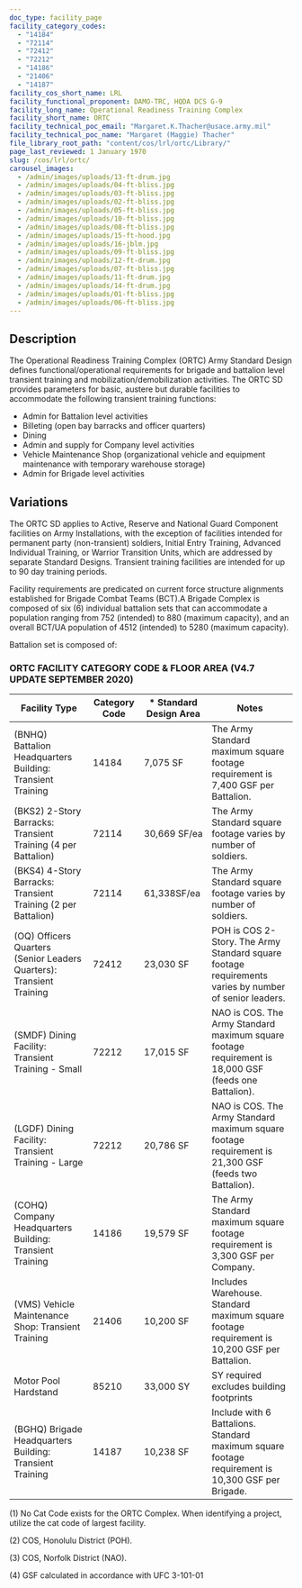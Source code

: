 ```yaml
---
doc_type: facility_page
facility_category_codes:
  - "14184"
  - "72114"
  - "72412"
  - "72212"
  - "14186"
  - "21406"
  - "14187"
facility_cos_short_name: LRL
facility_functional_proponent: DAMO-TRC, HQDA DCS G-9
facility_long_name: Operational Readiness Training Complex
facility_short_name: ORTC
facility_technical_poc_email: "Margaret.K.Thacher@usace.army.mil"
facility_technical_poc_name: "Margaret (Maggie) Thacher"
file_library_root_path: "content/cos/lrl/ortc/Library/"
page_last_reviewed: 1 January 1970
slug: /cos/lrl/ortc/
carousel_images:
  - /admin/images/uploads/13-ft-drum.jpg
  - /admin/images/uploads/04-ft-bliss.jpg
  - /admin/images/uploads/03-ft-bliss.jpg
  - /admin/images/uploads/02-ft-bliss.jpg
  - /admin/images/uploads/05-ft-bliss.jpg
  - /admin/images/uploads/10-ft-bliss.jpg
  - /admin/images/uploads/08-ft-bliss.jpg
  - /admin/images/uploads/15-ft-hood.jpg
  - /admin/images/uploads/16-jblm.jpg
  - /admin/images/uploads/09-ft-bliss.jpg
  - /admin/images/uploads/12-ft-drum.jpg
  - /admin/images/uploads/07-ft-bliss.jpg
  - /admin/images/uploads/11-ft-drum.jpg
  - /admin/images/uploads/14-ft-drum.jpg
  - /admin/images/uploads/01-ft-bliss.jpg
  - /admin/images/uploads/06-ft-bliss.jpg
---
```


## Description

The Operational Readiness Training Complex (ORTC) Army Standard Design defines functional/operational requirements for brigade and battalion level transient training and mobilization/demobilization activities. The ORTC SD provides parameters for basic, austere but durable facilities to accommodate the following transient training functions:

- Admin for Battalion level activities
- Billeting (open bay barracks and officer quarters)
- Dining
- Admin and supply for Company level activities
- Vehicle Maintenance Shop (organizational vehicle and equipment maintenance with temporary warehouse storage)
- Admin for Brigade level activities

## Variations

The ORTC SD applies to Active, Reserve and National Guard Component facilities on Army Installations, with the exception of facilities intended for permanent party (non-transient) soldiers, Initial Entry Training, Advanced Individual Training, or Warrior Transition Units, which are addressed by separate Standard Designs. Transient training facilities are intended for up to 90 day training periods.

Facility requirements are predicated on current force structure alignments established for Brigade Combat Teams (BCT).A Brigade Complex is composed of six (6) individual battalion sets that can accommodate a population ranging from 752 (intended) to 880 (maximum capacity), and an overall BCT/UA population of 4512 (intended) to 5280 (maximum capacity).

Battalion set is composed of:

### ORTC FACILITY CATEGORY CODE & FLOOR AREA (V4.7 UPDATE SEPTEMBER 2020)

| Facility Type                                                        | Category Code | \* Standard Design Area | Notes                                                                                                 |
| -------------------------------------------------------------------- | ------------- | ----------------------- | ----------------------------------------------------------------------------------------------------- |
| (BNHQ) Battalion Headquarters Building: Transient Training           | 14184         | 7,075 SF                | The Army Standard maximum square footage requirement is 7,400 GSF per Battalion.                      |
| (BKS2) 2-Story Barracks: Transient Training (4 per Battalion)        | 72114         | 30,669 SF/ea            | The Army Standard square footage varies by number of soldiers.                                        |
| (BKS4) 4-Story Barracks: Transient Training (2 per Battalion)        | 72114         | 61,338SF/ea             | The Army Standard square footage varies by number of soldiers.                                        |
| (OQ) Officers Quarters (Senior Leaders Quarters): Transient Training | 72412         | 23,030 SF               | POH is COS 2-Story. The Army Standard square footage requirements varies by number of senior leaders. |
| (SMDF) Dining Facility: Transient Training - Small                   | 72212         | 17,015 SF               | NAO is COS. The Army Standard maximum square footage requirement is 18,000 GSF (feeds one Battalion). |
| (LGDF) Dining Facility: Transient Training - Large                   | 72212         | 20,786 SF               | NAO is COS. The Army Standard maximum square footage requirement is 21,300 GSF (feeds two Battalion). |
| (COHQ) Company Headquarters Building: Transient Training             | 14186         | 19,579 SF               | The Army Standard maximum square footage requirement is 3,300 GSF per Company.                        |
| (VMS) Vehicle Maintenance Shop: Transient Training                   | 21406         | 10,200 SF               | Includes Warehouse. Standard maximum square footage requirement is 10,200 GSF per Battalion.          |
| Motor Pool Hardstand                                                 | 85210         | 33,000 SY               | SY required excludes building footprints                                                              |
| (BGHQ) Brigade Headquarters Building: Transient Training             | 14187         | 10,238 SF               | Include with 6 Battalions. Standard maximum square footage requirement is 10,300 GSF per Brigade.     |

(1) No Cat Code exists for the ORTC Complex. When identifying a project, utilize the cat code of largest facility.

(2) COS, Honolulu District (POH).

(3) COS, Norfolk District (NAO).

(4) GSF calculated in accordance with UFC 3-101-01
